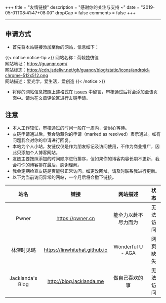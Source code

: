 +++
title = "友情链接"
description = "感谢你的关注与支持 ~"
date = "2019-05-01T08:41:47+08:00"
dropCap = false
comments = false
+++

---

## 申请方式

+ 首先将本站链接添加至你的网站，信息如下：

{{< notice notice-tip >}}
网站名称：荷戟独彷徨<br>
网站地址：<a href="../" target="_blank">https://guanqr.com/</a><br>
网站标志：<a href="https://cdn.jsdelivr.net/gh/guanqr/blog/static/icons/android-chrome-512x512.png" target="_blank">https://cdn.jsdelivr.net/gh/guanqr/blog/static/icons/android-chrome-512x512.png</a><br>
网站描述：爱光学，爱生活，爱创造
{{< /notice >}}

+ 将你的网站信息按照上述格式在 [issues](https://github.com/guanqr/blog/issues/5) 中留言，审核通过后将会添加至该页面中。请勿在文章评论区进行友链申请。

## 注意

+ 本人工作较忙，审核通过的时间一般在一周内，请耐心等待。
+ 友链申请通过后，我会隐藏你的申请（marked as resolved）表示通过。如有问题我会对你的申请进行回复。
+ 本站为个人小站，友链仅仅是作为朋友标记及访问使用，不作为商业推广，因此只添加个人博客网站。
+ 友链主要按照添加的时间顺序进行排序，但如果你的博客内容长期不更新，我会将你的博客排在最后，感谢理解。
+ 我会定期检查友链是否能够正常访问。如更改网址，请及时联系我进行更新。
+ 以下为当前访问异常的网站，一个月后将会撤下链接。

|            站名           |              链接              |               网站描述               |    状态    |
|:-------------------------:|:-----------------------------:|:------------------------------------:|:---------:|
|           Pwner           |        https://pwner.cn       |           能全力以赴不尽力而为         |  无法访问  |
|         林深时见璐         | https://linwhitehat.github.io |           Wonderful U - AGA          |  网页缺失  |
|      Jacklanda's Blog     |   http://blog.jacklanda.me    |             做自己喜欢的事            |  无法访问  |